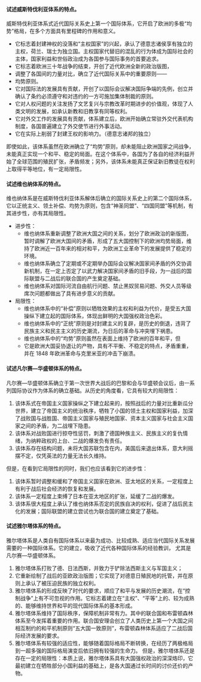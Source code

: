 #### 试述威斯特伐利亚体系的特点。
威斯特伐利亚体系式近代国际关系史上第一个国际体系，它开启了欧洲的多极“均势”格局，在多个方面具有里程碑的作用和意义。

* 它标志着封建神权的没落和“主权国家”的兴起，承认了德意志诸侯享有独立的主权，荷兰、瑞士为独立国。主权国家代替旧的混乱的行为体成为国际社会的主体，国家利益和世俗政治成为各国参与国际事务的首要追求。
* 它标志着欧洲三十年战争的结束，开创了近代欧洲全新的政治版图， 
* 调整了各国间的力量对比，确立了近代国际关系中的重要原则—— 
* 均势原则。
* 它对国际法的发展具有贡献，开创了以国际会议解决国际争端的先例，创立并确认了条约必须遵守和对违约的一方可施加集体制裁的原则。
* 它对人权问题的关注发扬了文艺复兴与宗教改革时期进步的价值观，体现了人类文明的发展，如承认新教和旧教享有同等权利。
* 它对外交工作的发展具有贡献，体系建立后，欧洲开始确立常驻外交代表机构制度，各国普遍建立了外交使节进行外事活动。
* 它在实际上削弱了封建王权的影响力。（德意志诸邦的独立）

即使如此，该体系虽然在欧洲确立了“均势”原则，却未能阻止欧洲国家之间战争，未能真正实现一个和平、稳定的局面。在这个体系中，各国为了各自的经济利益开始了全球范围的殖民扩张，矛盾频发；另外，该体系未能真正保证新旧教徒在权利上取得平等地位，有一定局限性。

#### 试述维也纳体系的特点。
维也纳体系是在威斯特伐利亚体系解体后确立的国际关系史上的第二个国际体系，它以正统主义、领土补偿、均势为原则，包含“神圣同盟”、“四国同盟”等机制，有其进步性，亦有其局限性。

* 进步性：
  * 维也纳体系重新调整了欧洲大国之间的关系，划分了欧洲政治的新版图，暂时调解了欧洲大国间的矛盾，形成了五大国控制下的欧洲均势局面，维持了欧洲近一百年来的相对和平，为欧洲工业革命下的发展提供了稳定的环境。
  * 维也纳体系确立了定期或不定期举办国际会议解决国家间矛盾的外交协调新机制，在一定上否定了以武力解决国家间矛盾的旧手段，为一战后的国际联盟与二战后的联合国的产生奠定基础。
  * 维也纳体系对国际河流自由航行问题、禁止黑奴贸易问题、外交人员等级席次问题都做出了具有进步意义的贡献。
* 局限性：
  * 维也纳体系中的“补偿”原则以牺牲效果的主权和利益为代价，是受五大国操纵下建立起的国际体系，体现出鲜明的大国强权政治色彩。
  * 维也纳体系中的“正统”原则是对封建主义的复辟，是历史的倒退，违背了民族主义和民主主义的历史潮流，为日后的革命与冲突埋下祸患。
  * 维也纳体系中的“均势”原则虽然在表面上维持了欧洲的百年和平，但
  * 它是欧洲大国妥协退让的产物，具有不平衡、不稳定的特点，矛盾重重， 并在 1848 年欧洲革命与克里米亚的冲击下崩溃。

#### 试述凡尔赛—华盛顿体系的特点。
凡尔赛—华盛顿体系确立于第一次世界大战后的巴黎和会与华盛顿会议后，由一系列国际协议作为体系的确立基础。从历史的角度看，它具有较大的局限性：

1. 该体系式在帝国主义国家操纵之下建立起来的，按照战后的力量对比重新瓜分世界，建立了帝国主义的统治秩序，牺牲了小国的领土主权和国家利益，加深了战败国与战胜国、帝国主义国家与殖民地国家、资本主义国家与社会主义国家之间的矛盾，为二战埋下隐患。
2. 该体系对战败国进行掠夺性惩罚，刺激了德国种族主义、民族主义的复仇情绪，为纳粹政权的上台、二战的爆发负有责任。
3. 该体系存在结构问题，未将大国苏联包含在内，美国后来退出体系，意大利摇摆不定，仅凭英法的力量无法长久维持。

但是，在看到它局限性的同时，我们也应该看到它的进步性：
1. 该体系暂时调整和缓和了帝国主义国家在欧洲、亚太地区的关系，一定程度上有利于战后社会经济的恢复和发展。
2. 该体系一定程度上束缚了日本在亚太地区的扩张，延缓了二战的爆发。
3. 该体系很大程度上承认了维也纳体系否定的民族自决的权利，促进了战后民主化的发展；国际联盟的建立尝试也为联合国的建立奠定了基础。

#### 试述雅尔塔体系的特点。
雅尔塔体系是人类自有国际体系以来最为成功、比较成熟、适应当代国际关系发展需要的一种国际体系。它的建立，吸收了近代各种国际体系的经验教训， 尤其是凡尔赛—华盛顿体系。
1. 雅尔塔体系打败了德、日法西斯，并致力于铲除法西斯主义与军国主义； 
2. 它重新绘制了战后的亚欧政治版图；它实现了对德意日殖民地的托管，并在原则上承认了被压迫民族的独立权利。
3. 雅尔塔体系的形成反映了时代的要求，顺应了和平与发展的历史潮流，在“控制战争”上有不可忽视的作用。它标志着建立在“主权”、“平等”上的、较为成熟的、能够维持世界和平的现代国际体系的基本形成。
4. 雅尔塔体系维持了国际秩序，保障机制非常有力。其中的联合国和布雷顿森林体系至今发挥着重要的作用。联合国安理会创立了人类历史上第一个大国之间相互制约的和平机制原则“五大国一致原则”，布雷顿森林体系适应了二战后国际经济发展的要求。
5. 雅尔塔体系有较强的适应性，能够随着国际格局不断转换，在经历了两极格局到一超多强的国际格局演变后依旧拥有较强的生命力。
但是，雅尔塔体系还是存在一定的局限性：本质上说，雅尔塔体系具有大国强权政治的深深烙印，它最初建立在牺牲部分小国利益的基础上，是各大国通过长时间的讨价还价的产物。

